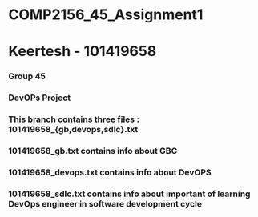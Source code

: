 # COMP2156_45_Assignment1

# Keertesh - 101419658

### Group 45

### DevOPs Project

### This branch contains three files : 101419658\_{gb,devops,sdlc}.txt

### 101419658_gb.txt contains info about GBC

### 101419658_devops.txt contains info about DevOPS

### 101419658_sdlc.txt contains info about important of learning DevOps engineer in software development cycle
